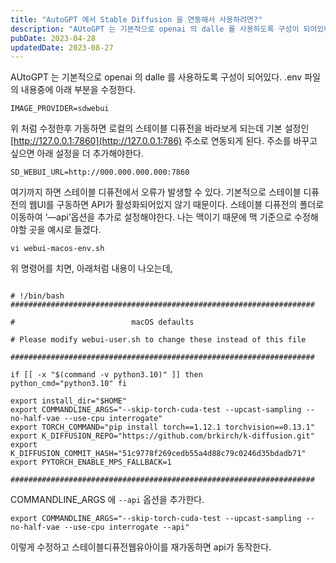 ```yaml
---
title: "AutoGPT 에서 Stable Diffusion 을 연동해서 사용하려면?"
description: "AUtoGPT 는 기본적으로 openai 의 dalle 를 사용하도록 구성이 되어있다.  .env 파일의 내용중에 아래 부분을 수정한다.  IMAGE_PROVIDER=sdwebui   위 처럼 수정한후 가동하면 로컬의 스테이블 디퓨전을 바라보게 되는데 기본 설정인  http://127...."
pubDate: 2023-04-28
updatedDate: 2023-08-27
---
```


AUtoGPT 는 기본적으로 openai 의 dalle 를 사용하도록 구성이 되어있다.
.env 파일의 내용중에 아래 부분을 수정한다.
```
IMAGE_PROVIDER=sdwebui

```

위 처럼 수정한후 가동하면 로컬의 스테이블 디퓨전을 바라보게 되는데 기본 설정인
[http://127.0.0.1:7860](http://127.0.0.1:786)
주소로 연동되게 된다. 주소를 바꾸고 싶으면 아래 설정을 더 추가해야한다.
```
SD_WEBUI_URL=http://000.000.000.000:7860

```

여기까지 하면 스테이블 디퓨전에서 오류가 발생할 수 있다. 기본적으로 스테이블 디퓨전의 웹UI를 구동하면 API가 활성화되어있지 않기 때문이다.
스테이블 디퓨전의 폴더로 이동하여 ‘—api’옵션을 추가로 설정해야한다. 나는 맥이기 때문에 맥 기준으로 수정해야할 곳을 예시로 들겠다.
```
vi webui-macos-env.sh 

```

위 명령어를 치면, 아래처럼 내용이 나오는데, 
```

# !/bin/bash
####################################################################

#                          macOS defaults

# Please modify webui-user.sh to change these instead of this file

####################################################################

if [[ -x "$(command -v python3.10)" ]] then
python_cmd="python3.10" fi

export install_dir="$HOME"
export COMMANDLINE_ARGS="--skip-torch-cuda-test --upcast-sampling --no-half-vae --use-cpu interrogate"
export TORCH_COMMAND="pip install torch==1.12.1 torchvision==0.13.1"
export K_DIFFUSION_REPO="https://github.com/brkirch/k-diffusion.git"
export K_DIFFUSION_COMMIT_HASH="51c9778f269cedb55a4d88c79c0246d35bdadb71"
export PYTORCH_ENABLE_MPS_FALLBACK=1

####################################################################

```

COMMANDLINE_ARGS 에 `--api` 옵션을 추가한다.
```
export COMMANDLINE_ARGS="--skip-torch-cuda-test --upcast-sampling --no-half-vae --use-cpu interrogate --api"

```

이렇게 수정하고 스테이블디퓨전웹유아이를 재가동하면 api가 동작한다.
